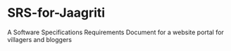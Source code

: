 # SRS-for-Jaagriti
A Software Specifications Requirements Document for a website portal for villagers and bloggers
